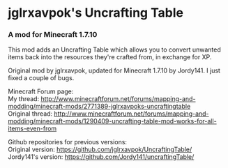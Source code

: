 # jglrxavpok's Uncrafting Table

### A mod for Minecraft 1.7.10

This mod adds an Uncrafting Table which allows you to convert unwanted items back into the resources they're crafted from, in exchange for XP.

Original mod by jglrxavpok, updated for Minecraft 1.7.10 by Jordy141. I just fixed a couple of bugs.

Minecraft Forum page:<br />
My thread: http://www.minecraftforum.net/forums/mapping-and-modding/minecraft-mods/2771389-jglrxavpoks-uncraftingtable<br />
Original thread: http://www.minecraftforum.net/forums/mapping-and-modding/minecraft-mods/1290409-uncrafting-table-mod-works-for-all-items-even-from

Github repositories for previous versions:<br />
Original version: https://github.com/jglrxavpok/UncraftingTable/<br />
Jordy141's version: https://github.com/Jordy141/uncraftingTable/